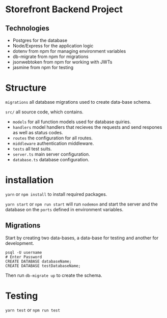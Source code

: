 # Storefront Backend Project

## Technologies
- Postgres for the database
- Node/Express for the application logic
- dotenv from npm for managing environment variables
- db-migrate from npm for migrations
- jsonwebtoken from npm for working with JWTs
- jasmine from npm for testing

# Structure
`migrations` all database migrations used to create data-base schema.

`src/` all source code, which contains.
- `models` for all function models used for database quiries.
- `handlers` model handlers that recieves the requests and send respones as well as status codes.
- `routes` the configuration for all routes.
- `middleware` authentication middleware.
- `tests` all test suits.
- `server.ts` main server configuration.
- `database.ts` database configuration.


# installation
`yarn` or `npm install` to install required packages.

`yarn start` or `npm run start` will run `nodemon` and start the server and the database on the `ports` defined in environment variables.

## Migrations
Start by creating two data-bases, a data-base for testing and another for development.
```
psql -U username
# Enter Password
CREATE DATABASE databaseName;
CREATE DATABASE testDatabaseName;
```
Then run 
`db-migrate up` to create the schema.


# Testing
`yarn test` or `npm run test`


